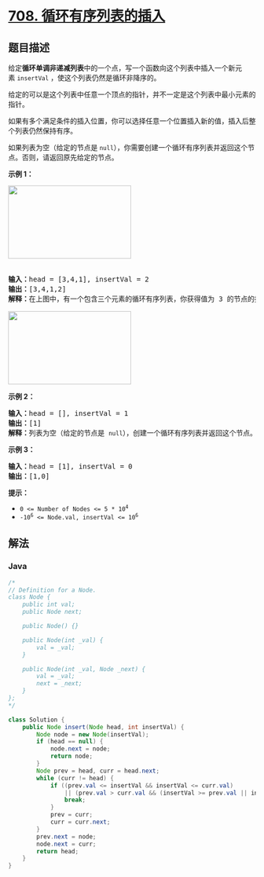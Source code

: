 # [708. 循环有序列表的插入](https://leetcode.cn/problems/insert-into-a-sorted-circular-linked-list)

## 题目描述

<p>给定<strong>循环单调非递减列表</strong>中的一个点，写一个函数向这个列表中插入一个新元素&nbsp;<code>insertVal</code> ，使这个列表仍然是循环非降序的。</p>

<p>给定的可以是这个列表中任意一个顶点的指针，并不一定是这个列表中最小元素的指针。</p>

<p>如果有多个满足条件的插入位置，你可以选择任意一个位置插入新的值，插入后整个列表仍然保持有序。</p>

<p>如果列表为空（给定的节点是 <code>null</code>），你需要创建一个循环有序列表并返回这个节点。否则，请返回原先给定的节点。</p>

<p><strong>示例 1：</strong></p>
<img alt="" src="https://fastly.jsdelivr.net/gh/doocs/leetcode@main/solution/0700-0799/0708.Insert%20into%20a%20Sorted%20Circular%20Linked%20List/images/example_1_before_65p.jpg" style="height: 149px; width: 250px;" /><br />
&nbsp;
<pre>
<strong>输入：</strong>head = [3,4,1], insertVal = 2
<strong>输出：</strong>[3,4,1,2]
<strong>解释：</strong>在上图中，有一个包含三个元素的循环有序列表，你获得值为 3 的节点的指针，我们需要向表中插入元素 2 。新插入的节点应该在 1 和 3 之间，插入之后，整个列表如上图所示，最后返回节点 3 。

<img alt="" src="https://fastly.jsdelivr.net/gh/doocs/leetcode@main/solution/0700-0799/0708.Insert%20into%20a%20Sorted%20Circular%20Linked%20List/images/example_1_after_65p.jpg" style="height: 149px; width: 250px;" />
</pre>

<p><strong>示例 2：</strong></p>

<pre>
<strong>输入：</strong>head = [], insertVal = 1
<strong>输出：</strong>[1]
<strong>解释：</strong>列表为空（给定的节点是 <code>null</code>），创建一个循环有序列表并返回这个节点。
</pre>

<p><strong>示例 3：</strong></p>

<pre>
<strong>输入：</strong>head = [1], insertVal = 0
<strong>输出：</strong>[1,0]
</pre>

<p><strong>提示：</strong></p>

<ul>
	<li><code>0 &lt;= Number of Nodes &lt;= 5 * 10<sup>4</sup></code></li>
	<li><code>-10<sup>6</sup> &lt;= Node.val, insertVal &lt;= 10<sup>6</sup></code></li>
</ul>

## 解法

### **Java**

```java
/*
// Definition for a Node.
class Node {
    public int val;
    public Node next;

    public Node() {}

    public Node(int _val) {
        val = _val;
    }

    public Node(int _val, Node _next) {
        val = _val;
        next = _next;
    }
};
*/

class Solution {
    public Node insert(Node head, int insertVal) {
        Node node = new Node(insertVal);
        if (head == null) {
            node.next = node;
            return node;
        }
        Node prev = head, curr = head.next;
        while (curr != head) {
            if ((prev.val <= insertVal && insertVal <= curr.val)
                || (prev.val > curr.val && (insertVal >= prev.val || insertVal <= curr.val))) {
                break;
            }
            prev = curr;
            curr = curr.next;
        }
        prev.next = node;
        node.next = curr;
        return head;
    }
}
```

